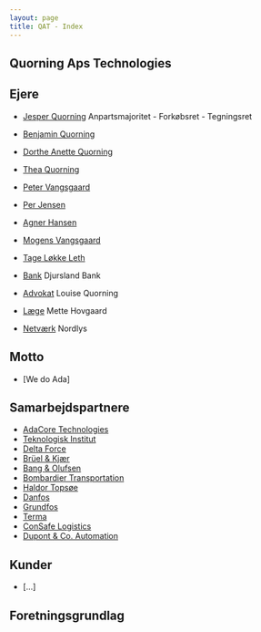 ```yaml
---
layout: page
title: QAT - Index
---
```


Quorning Aps Technologies
---

Ejere
----
- [Jesper Quorning]() Anpartsmajoritet - Forkøbsret - Tegningsret
- [Benjamin Quorning]()
- [Dorthe Anette Quorning]()
- [Thea Quorning]()
- [Peter Vangsgaard]()
- [Per Jensen]()
- [Agner Hansen]()
- [Mogens Vangsgaard]()
- [Tage Løkke Leth]()

- [Bank]() Djursland Bank
- [Advokat]() Louise Quorning
- [Læge]() Mette Hovgaard
- [Netværk]() Nordlys

Motto
----
- [We do Ada]

Samarbejdspartnere
----
- [AdaCore Technologies]()
- [Teknologisk Institut]()
- [Delta Force]()
- [Brüel & Kjær]()
- [Bang & Olufsen]()
- [Bombardier Transportation]()
- [Haldor Topsøe]()
- [Danfos]()
- [Grundfos]()
- [Terma]()
- [ConSafe Logistics]()
- [Dupont & Co. Automation]()

Kunder
----
- [...]

Foretningsgrundlag
----
